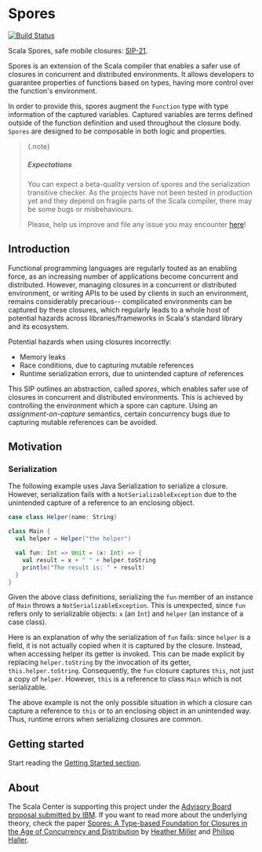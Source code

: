 # Spores
[![Build Status](https://platform-ci.scala-lang.org/api/badges/jvican/spores-spark/status.svg)](https://platform-ci.scala-lang.org/jvican/spores-spark)

Scala Spores, safe mobile closures: [SIP-21](http://docs.scala-lang.org/sips/pending/spores.html).

Spores is an extension of the Scala compiler that enables a safer use of closures
in concurrent and distributed environments. It allows developers to guarantee properties
of functions based on types, having more control over the function's environment.

In order to provide this, spores augment the `Function` type with type information
of the captured variables. Captured variables are terms defined outside of the function
definition and used throughout the closure body. `Spores` are designed to be composable
in both logic and properties.

> {.note}
> ##### Expectations
> You can expect a beta-quality version of spores and the serialization transitive checker.
> As the projects have not been tested in production yet and they depend on fragile
> parts of the Scala compiler, there may be some bugs or misbehaviours.
>
> Please, help us improve and file any issue you may encounter [here](https://github.com/jvican/spores/issues/new)!

## Introduction

Functional programming languages are regularly touted as an enabling force, as
an increasing number of applications become concurrent and distributed.
However, managing closures in a concurrent or distributed environment, or
writing APIs to be used by clients in such an environment, remains
considerably precarious-- complicated environments can be captured by these
closures, which regularly leads to a whole host of potential hazards across
libraries/frameworks in Scala's standard library and its ecosystem.

Potential hazards when using closures incorrectly:

- Memory leaks
- Race conditions, due to capturing mutable references
- Runtime serialization errors, due to unintended capture of references

This SIP outlines an abstraction, called _spores_, which enables safer use of
closures in concurrent and distributed environments. This is achieved by
controlling the environment which a spore can capture. Using an
_assignment-on-capture_ semantics, certain concurrency bugs due to capturing mutable
references can be avoided.

## Motivation

### Serialization

The following example uses Java Serialization to serialize a closure. However,
serialization fails with a `NotSerializableException` due to the unintended
capture of a reference to an enclosing object.

```scala
case class Helper(name: String)

class Main {
  val helper = Helper("the helper")

  val fun: Int => Unit = (x: Int) => {
    val result = x + " " + helper.toString
    println("The result is: " + result)
  }
}
```

Given the above class definitions, serializing the `fun` member of an instance
of `Main` throws a `NotSerializableException`. This is unexpected, since `fun`
refers only to serializable objects: `x` (an `Int`) and `helper` (an instance
of a case class).

Here is an explanation of why the serialization of `fun` fails: since `helper`
is a field, it is not actually copied when it is captured by the closure.
Instead, when accessing helper its getter is invoked. This can be made
explicit by replacing `helper.toString` by the invocation of its getter,
`this.helper.toString`. Consequently, the `fun` closure captures `this`, not
just a copy of `helper`. However, `this` is a reference to class `Main` which
is not serializable.

The above example is not the only possible situation in which a closure can
capture a reference to `this` or to an enclosing object in an unintended way.
Thus, runtime errors when serializing closures are common.

## Getting started

Start reading the [Getting Started section](getting-started.md).

## About

The Scala Center is supporting this project under the [Advisory Board proposal submitted
by IBM](https://github.com/scalacenter/advisoryboard/blob/master/proposals/006-compile-time-serializibility-check.md).
If you want to read more about the underlying theory, check the paper [Spores: A Type-based Foundation
for Closures in the Age of Concurrency and Distribution](https://infoscience.epfl.ch/record/191239/files/spores_1.pdf)
by [Heather Miller](https://heather.miller.am) and [Philipp Haller](http://lampwww.epfl.ch/~phaller/).

